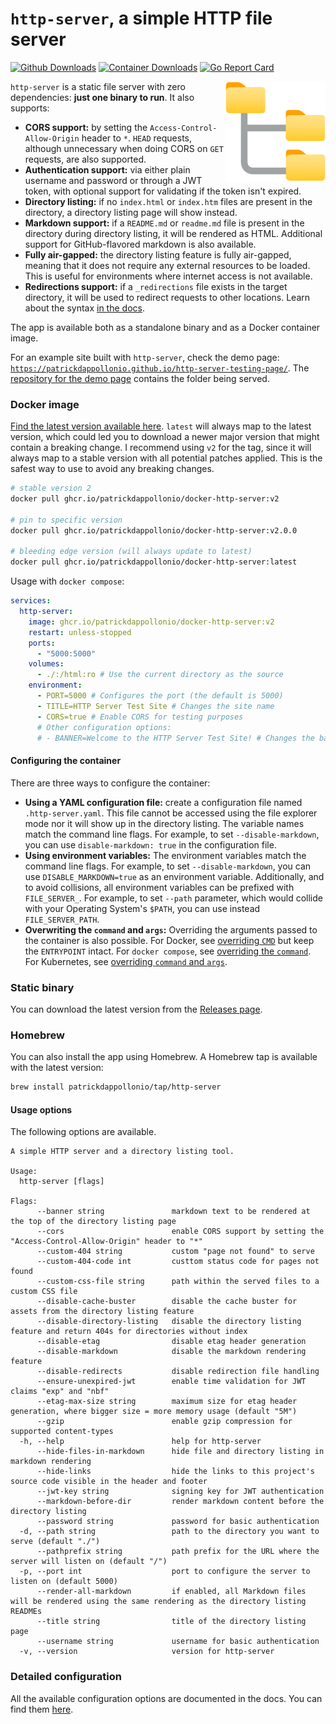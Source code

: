 # `http-server`, a simple HTTP file server

[![Github Downloads](https://img.shields.io/github/downloads/patrickdappollonio/http-server/total?color=orange&label=github%20downloads)](https://github.com/patrickdappollonio/http-server/releases)
[![Container Downloads](https://img.shields.io/badge/container%20downloads-250k-orange)](https://github.com/users/patrickdappollonio/packages/container/package/docker-http-server) [![Go Report Card](https://goreportcard.com/badge/github.com/patrickdappollonio/http-server)](https://goreportcard.com/report/github.com/patrickdappollonio/http-server)

<img src="internal/server/assets/file-server.svg" width="160" align="right" /> `http-server` is a static file server with zero dependencies: **just one binary to run**. It also supports:

* **CORS support:** by setting the `Access-Control-Allow-Origin` header to `*`. `HEAD` requests, although unnecessary when doing CORS on `GET` requests, are also supported.
* **Authentication support:** via either plain username and password or through a JWT token, with optional support for validating if the token isn't expired.
* **Directory listing:** if no `index.html` or `index.htm` files are present in the directory, a directory listing page will show instead.
* **Markdown support:** if a `README.md` or `readme.md` file is present in the directory during directory listing, it will be rendered as HTML. Additional support for GitHub-flavored markdown is also available.
* **Fully air-gapped:** the directory listing feature is fully air-gapped, meaning that it does not require any external resources to be loaded. This is useful for environments where internet access is not available.
* **Redirections support:** if a `_redirections` file exists in the target directory, it will be used to redirect requests to other locations. Learn about the syntax [in the docs](docs/redirections.md).

The app is available both as a standalone binary and as a Docker container image.

For an example site built with `http-server`, check the demo page: [`https://patrickdappollonio.github.io/http-server-testing-page/`](https://patrickdappollonio.github.io/http-server-testing-page/). The [repository for the demo page](https://github.com/patrickdappollonio/http-server-testing-page) contains the folder being served.

### Docker image

[Find the latest version available here](https://github.com/users/patrickdappollonio/packages/container/package/docker-http-server). `latest` will always map to the latest version, which could led you to download a newer major version that might contain a breaking change. I recommend using `v2` for the tag, since it will always map to a stable version with all potential patches applied. This is the safest way to use to avoid any breaking changes.

```bash
# stable version 2
docker pull ghcr.io/patrickdappollonio/docker-http-server:v2

# pin to specific version
docker pull ghcr.io/patrickdappollonio/docker-http-server:v2.0.0

# bleeding edge version (will always update to latest)
docker pull ghcr.io/patrickdappollonio/docker-http-server:latest
```

Usage with `docker compose`:

```yaml
services:
  http-server:
    image: ghcr.io/patrickdappollonio/docker-http-server:v2
    restart: unless-stopped
    ports:
      - "5000:5000"
    volumes:
      - ./:/html:ro # Use the current directory as the source
    environment:
      - PORT=5000 # Configures the port (the default is 5000)
      - TITLE=HTTP Server Test Site # Changes the site name
      - CORS=true # Enable CORS for testing purposes
      # Other configuration options:
      # - BANNER=Welcome to the HTTP Server Test Site! # Changes the banner
```

#### Configuring the container

There are three ways to configure the container:

* **Using a YAML configuration file:** create a configuration file named `.http-server.yaml`. This file cannot be accessed using the file explorer mode nor it will show up in the directory listing. The variable names match the command line flags. For example, to set `--disable-markdown`, you can use `disable-markdown: true` in the configuration file.
* **Using environment variables:** The environment variables match the command line flags. For example, to set `--disable-markdown`, you can use `DISABLE_MARKDOWN=true` as an environment variable. Additionally, and to avoid collisions, all environment variables can be prefixed with `FILE_SERVER_`. For example, to set `--path` parameter, which would collide with your Operating System's `$PATH`, you can use instead `FILE_SERVER_PATH`.
* **Overwriting the `command` and `args`:** Overriding the arguments passed to the container is also possible. For Docker, see [overriding `CMD`](https://docs.docker.com/engine/reference/run/#cmd-default-command-or-options) but keep the `ENTRYPOINT` intact. For `docker compose`, see [overriding the `command`](https://docs.docker.com/compose/compose-file/#command). For Kubernetes, see [overriding `command` and `args`](https://kubernetes.io/docs/tasks/inject-data-application/define-command-argument-container/).

### Static binary

You can download the latest version from the [Releases page](https://github.com/patrickdappollonio/http-server/releases).

### Homebrew

You can also install the app using Homebrew. A Homebrew tap is available with the latest version:

```bash
brew install patrickdappollonio/tap/http-server
```

#### Usage options

The following options are available.

```text
A simple HTTP server and a directory listing tool.

Usage:
  http-server [flags]

Flags:
      --banner string               markdown text to be rendered at the top of the directory listing page
      --cors                        enable CORS support by setting the "Access-Control-Allow-Origin" header to "*"
      --custom-404 string           custom "page not found" to serve
      --custom-404-code int         custtom status code for pages not found
      --custom-css-file string      path within the served files to a custom CSS file
      --disable-cache-buster        disable the cache buster for assets from the directory listing feature
      --disable-directory-listing   disable the directory listing feature and return 404s for directories without index
      --disable-etag                disable etag header generation
      --disable-markdown            disable the markdown rendering feature
      --disable-redirects           disable redirection file handling
      --ensure-unexpired-jwt        enable time validation for JWT claims "exp" and "nbf"
      --etag-max-size string        maximum size for etag header generation, where bigger size = more memory usage (default "5M")
      --gzip                        enable gzip compression for supported content-types
  -h, --help                        help for http-server
      --hide-files-in-markdown      hide file and directory listing in markdown rendering
      --hide-links                  hide the links to this project's source code visible in the header and footer
      --jwt-key string              signing key for JWT authentication
      --markdown-before-dir         render markdown content before the directory listing
      --password string             password for basic authentication
  -d, --path string                 path to the directory you want to serve (default "./")
      --pathprefix string           path prefix for the URL where the server will listen on (default "/")
  -p, --port int                    port to configure the server to listen on (default 5000)
      --render-all-markdown         if enabled, all Markdown files will be rendered using the same rendering as the directory listing READMEs
      --title string                title of the directory listing page
      --username string             username for basic authentication
  -v, --version                     version for http-server
```

### Detailed configuration

All the available configuration options are documented in the docs. You can find them [here](docs/).
